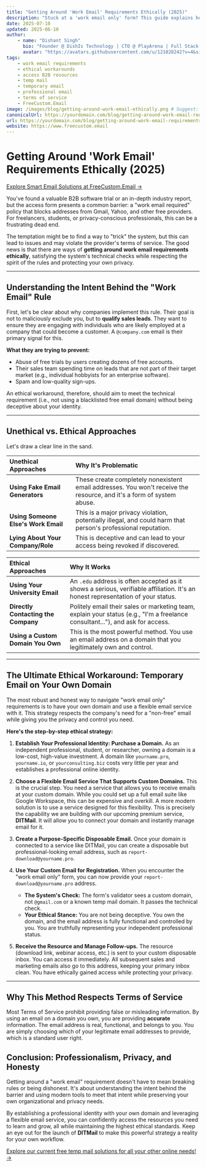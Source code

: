 ```yaml
---
title: "Getting Around 'Work Email' Requirements Ethically (2025)"
description: "Stuck at a 'work email only' form? This guide explains how to ethically get around work email requirements for access to resources without violating terms, using tools like a custom domain temporary email."
date: 2025-07-10
updated: 2025-06-10
author:
    - name: "Dishant Singh"
      bio: "Founder @ DishIs Technology | CTO @ PlayArena | Full Stack & Python Developer | ML/ DL Developer | Problem Solver | Math & Science Teacher"
      avatar: "https://avatars.githubusercontent.com/u/121028242?v=4&size=64"
tags:
    - work email requirements
    - ethical workarounds
    - access B2B resources
    - temp mail
    - temporary email
    - professional email
    - terms of service
    - FreeCustom.Email
image: /images/blog/getting-around-work-email-ethically.png # Suggest: A balanced scale with a lock on one side and a key on the other.
canonicalUrl: https://yourdomain.com/blog/getting-around-work-email-requirements
url: https://yourdomain.com/blog/getting-around-work-email-requirements
website: https://www.freecustom.email
---
```


# Getting Around 'Work Email' Requirements Ethically (2025)

[Explore Smart Email Solutions at FreeCustom.Email →](https://www.freecustom.email)

You've found a valuable B2B software trial or an in-depth industry report, but the access form presents a common barrier: a "work email required" policy that blocks addresses from Gmail, Yahoo, and other free providers. For freelancers, students, or privacy-conscious professionals, this can be a frustrating dead end.

The temptation might be to find a way to "trick" the system, but this can lead to issues and may violate the provider's terms of service. The good news is that there are ways of **getting around work email requirements ethically**, satisfying the system's technical checks while respecting the spirit of the rules and protecting your own privacy.

---

## Understanding the Intent Behind the "Work Email" Rule

First, let's be clear about why companies implement this rule. Their goal is not to maliciously exclude you, but to **qualify sales leads**. They want to ensure they are engaging with individuals who are likely employed at a company that could become a customer. A `@company.com` email is their primary signal for this.

**What they are trying to prevent:**
*   Abuse of free trials by users creating dozens of free accounts.
*   Their sales team spending time on leads that are not part of their target market (e.g., individual hobbyists for an enterprise software).
*   Spam and low-quality sign-ups.

An ethical workaround, therefore, should aim to meet the technical requirement (i.e., not using a blacklisted free email domain) without being deceptive about your identity.

---

## Unethical vs. Ethical Approaches

Let's draw a clear line in the sand.

| Unethical Approaches | Why It's Problematic |
| :--- | :--- |
| **Using Fake Email Generators** | These create completely nonexistent email addresses. You won't receive the resource, and it's a form of system abuse. |
| **Using Someone Else's Work Email** | This is a major privacy violation, potentially illegal, and could harm that person's professional reputation. |
| **Lying About Your Company/Role**| This is deceptive and can lead to your access being revoked if discovered. |

| Ethical Approaches | Why It Works |
| :--- | :--- |
| **Using Your University Email** | An `.edu` address is often accepted as it shows a serious, verifiable affiliation. It's an honest representation of your status. |
| **Directly Contacting the Company** | Politely email their sales or marketing team, explain your status (e.g., "I'm a freelance consultant..."), and ask for access. |
| **Using a Custom Domain You Own** | This is the most powerful method. You use an email address on a domain that you legitimately own and control. |

---

## The Ultimate Ethical Workaround: Temporary Email on Your Own Domain

The most robust and honest way to navigate "work email only" requirements is to have your own domain and use a flexible email service with it. This strategy respects the company's need for a "non-free" email while giving you the privacy and control you need.

**Here's the step-by-step ethical strategy:**

1.  **Establish Your Professional Identity: Purchase a Domain.**
    As an independent professional, student, or researcher, owning a domain is a low-cost, high-value investment. A domain like `yourname.pro`, `yourname.io`, or `yourconsulting.biz` costs very little per year and establishes a professional online identity.

2.  **Choose a Flexible Email Service That Supports Custom Domains.**
    This is the crucial step. You need a service that allows you to receive emails at your custom domain. While you could set up a full email suite like Google Workspace, this can be expensive and overkill.
    A more modern solution is to use a service designed for this flexibility. This is precisely the capability we are building with our upcoming premium service, **DITMail**. It will allow you to connect your domain and instantly manage email for it.

3.  **Create a Purpose-Specific Disposable Email.**
    Once your domain is connected to a service like DITMail, you can create a disposable but professional-looking email address, such as `report-download@yourname.pro`.

4.  **Use Your Custom Email for Registration.**
    When you encounter the "work email only" form, you can now provide your `report-download@yourname.pro` address.
    *   **The System's Check:** The form's validator sees a custom domain, not `@gmail.com` or a known temp mail domain. It passes the technical check.
    *   **Your Ethical Stance:** You are not being deceptive. You own the domain, and the email address is fully functional and controlled by you. You are truthfully representing your independent professional status.

5.  **Receive the Resource and Manage Follow-ups.**
    The resource (download link, webinar access, etc.) is sent to your custom disposable inbox. You can access it immediately. All subsequent sales and marketing emails also go to this address, keeping your primary inbox clean. You have ethically gained access while protecting your privacy.

---

## Why This Method Respects Terms of Service

Most Terms of Service prohibit providing false or misleading information. By using an email on a domain you own, you are providing **accurate** information. The email address is real, functional, and belongs to you. You are simply choosing which of your legitimate email addresses to provide, which is a standard user right.

## Conclusion: Professionalism, Privacy, and Honesty

Getting around a "work email" requirement doesn't have to mean breaking rules or being dishonest. It's about understanding the intent behind the barrier and using modern tools to meet that intent while preserving your own organizational and privacy needs.

By establishing a professional identity with your own domain and leveraging a flexible email service, you can confidently access the resources you need to learn and grow, all while maintaining the highest ethical standards. Keep an eye out for the launch of **DITMail** to make this powerful strategy a reality for your own workflow.

[Explore our current free temp mail solutions for all your other online needs! →](https://www.freecustom.email)